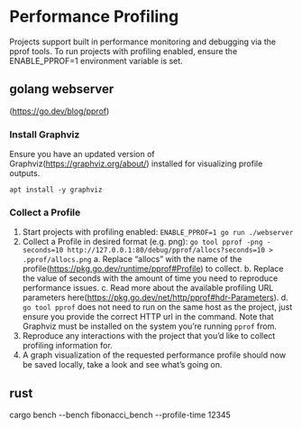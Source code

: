 # Performance Profiling
Projects support built in performance monitoring and debugging via the pprof tools. To run projects with profiling enabled, ensure the ENABLE_PPROF=1 environment variable is set.

## golang webserver
(https://go.dev/blog/pprof)
### Install Graphviz
Ensure you have an updated version of Graphviz(https://graphviz.org/about/) installed for visualizing profile outputs.

```
apt install -y graphviz
```
### Collect a Profile
1. Start projects with profiling enabled: `ENABLE_PPROF=1 go run ./webserver`
2. Collect a Profile in desired format (e.g. png): `go tool pprof -png -seconds=10 http://127.0.0.1:80/debug/pprof/allocs?seconds=10 > .pprof/allocs.png`
    a. Replace “allocs” with the name of the profile(https://pkg.go.dev/runtime/pprof#Profile) to collect.
    b. Replace the value of seconds with the amount of time you need to reproduce performance issues.
    c. Read more about the available profiling URL parameters here(https://pkg.go.dev/net/http/pprof#hdr-Parameters).
    d. `go tool pprof` does not need to run on the same host as the project, just ensure you provide the correct HTTP url in the command. Note that Graphviz must be installed on the system you’re running `pprof` from.
3. Reproduce any interactions with the project that you’d like to collect profiling information for.
4. A graph visualization of the requested performance profile should now be saved locally, take a look and see what’s going on.

## rust
cargo bench --bench fibonacci_bench --profile-time 12345